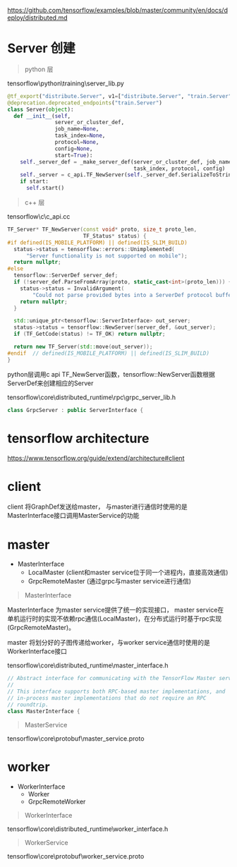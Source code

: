 

https://github.com/tensorflow/examples/blob/master/community/en/docs/deploy/distributed.md

# Server 创建
> python 层

tensorflow\python\training\server_lib.py
```python
@tf_export("distribute.Server", v1=["distribute.Server", "train.Server"])
@deprecation.deprecated_endpoints("train.Server")
class Server(object):
  def __init__(self,
               server_or_cluster_def,
               job_name=None,
               task_index=None,
               protocol=None,
               config=None,
               start=True):
    self._server_def = _make_server_def(server_or_cluster_def, job_name,
                                        task_index, protocol, config)
    self._server = c_api.TF_NewServer(self._server_def.SerializeToString())
    if start:
      self.start()
```
> c++ 层

tensorflow\c\c_api.cc
```c++
TF_Server* TF_NewServer(const void* proto, size_t proto_len,
                        TF_Status* status) {
#if defined(IS_MOBILE_PLATFORM) || defined(IS_SLIM_BUILD)
  status->status = tensorflow::errors::Unimplemented(
      "Server functionality is not supported on mobile");
  return nullptr;
#else
  tensorflow::ServerDef server_def;
  if (!server_def.ParseFromArray(proto, static_cast<int>(proto_len))) {
    status->status = InvalidArgument(
        "Could not parse provided bytes into a ServerDef protocol buffer");
    return nullptr;
  }

  std::unique_ptr<tensorflow::ServerInterface> out_server;
  status->status = tensorflow::NewServer(server_def, &out_server);
  if (TF_GetCode(status) != TF_OK) return nullptr;

  return new TF_Server(std::move(out_server));
#endif  // defined(IS_MOBILE_PLATFORM) || defined(IS_SLIM_BUILD)
}
```
python层调用c api TF_NewServer函数，tensorflow::NewServer函数根据ServerDef来创建相应的Server

tensorflow\core\distributed_runtime\rpc\grpc_server_lib.h
```c++
class GrpcServer : public ServerInterface {
```

# tensorflow architecture
https://www.tensorflow.org/guide/extend/architecture#client

# client

client 将GraphDef发送给master， 与master进行通信时使用的是MasterInterface接口调用MasterService的功能

# master

- MasterInterface
    - LocalMaster (client和master service位于同一个进程内，直接高效通信)
    - GrpcRemoteMaster (通过grpc与master service进行通信)

> MasterInterface

MasterInterface 为master service提供了统一的实现接口， master service在单机运行时的实现不依赖rpc通信(LocalMaster)，在分布式运行时基于rpc实现(GrpcRemoteMaster)。

master 将划分好的子图传递给worker，与worker service通信时使用的是WorkerInterface接口

tensorflow\core\distributed_runtime\master_interface.h
```c++
// Abstract interface for communicating with the TensorFlow Master service.
//
// This interface supports both RPC-based master implementations, and
// in-process master implementations that do not require an RPC
// roundtrip.
class MasterInterface {
```

> MasterService 

tensorflow\core\protobuf\master_service.proto

# worker

- WorkerInterface
    - Worker
    - GrpcRemoteWorker

> WorkerInterface

tensorflow\core\distributed_runtime\worker_interface.h

> WorkerService

tensorflow\core\protobuf\worker_service.proto